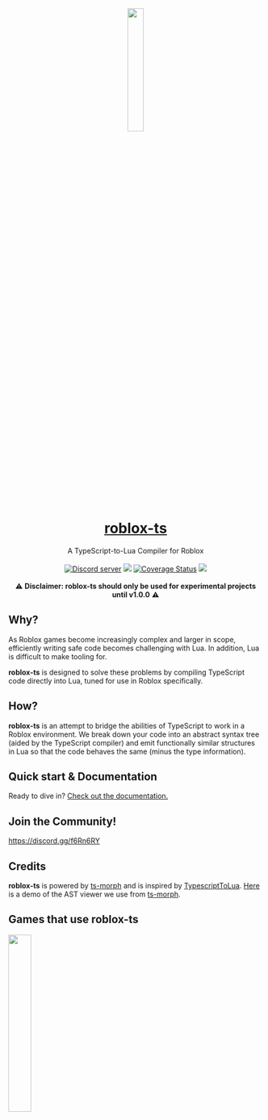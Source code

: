 <div align="center"><img width=25% src="https://i.imgur.com/yCjHmng.png"></div>
<h1 align="center"><a href="https://roblox-ts.github.io/">roblox-ts</a></h1>
<div align="center">A TypeScript-to-Lua Compiler for Roblox</div>
<br>
<div align="center">
	<a href="https://discord.gg/f6Rn6RY"><img src="https://discordapp.com/api/guilds/476080952636997633/embed.png" alt="Discord server" /></a>
	<a href="https://travis-ci.org/roblox-ts/roblox-ts"><img src="https://travis-ci.org/roblox-ts/roblox-ts.svg?branch=master"></a>
	<a href="https://coveralls.io/github/roblox-ts/roblox-ts?branch=master"><img src="https://coveralls.io/repos/github/roblox-ts/roblox-ts/badge.svg?branch=master" alt="Coverage Status" /></a>
	<a href="https://www.npmjs.com/package/roblox-ts"><img src="https://badge.fury.io/js/roblox-ts.svg"></a>
</div>
<div>&nbsp;</div>
<div align="center">⚠️ <b>Disclaimer: roblox-ts should only be used for experimental projects until v1.0.0</b> ⚠️</div>

## Why?
As Roblox games become increasingly complex and larger in scope, efficiently writing safe code becomes challenging with Lua. In addition, Lua is difficult to make tooling for.

**roblox-ts** is designed to solve these problems by compiling TypeScript code directly into Lua, tuned for use in Roblox specifically.

## How?
**roblox-ts** is an attempt to bridge the abilities of TypeScript to work in a Roblox environment. We break down your code into an abstract syntax tree (aided by the TypeScript compiler) and emit functionally similar structures in Lua so that the code behaves the same (minus the type information).

## Quick start & Documentation
Ready to dive in? [Check out the documentation.](https://roblox-ts.github.io/docs/)

## Join the Community!
https://discord.gg/f6Rn6RY

## Credits
**roblox-ts** is powered by [ts-morph](https://github.com/dsherret/ts-morph) and is inspired by [TypescriptToLua](https://github.com/Perryvw/TypescriptToLua). [Here](https://ts-ast-viewer.com/) is a demo of the AST viewer we use from [ts-morph](https://github.com/dsherret/ts-morph).

## Games that use roblox-ts
<a href="https://www.roblox.com/games/2184151436/Dungeon-Life-Pre-Alpha"><img width=30% src="https://i.imgur.com/JSFPTA0.png"></a>
